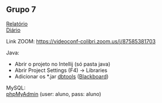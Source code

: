 ## Grupo 7
[Relatório](https://docs.google.com/document/d/1F14r7k54XJ3Kmzq6IZxJsG_Xur3vkzZY/edit)<br/>
[Diário](https://docs.google.com/spreadsheets/d/1HMAvvbRs9QXDj8qZwiOb9Uf7KmsjCt36/edit)

Link ZOOM: https://videoconf-colibri.zoom.us/j/87585381703

Java:
- Abrir o projeto no Intellij (só pasta java)
- Abrir Project Settings (F4) -> Libraries
- Adicionar os *.jar [dbtools](https://drive.google.com/drive/folders/1EONx7NXCGDmnfU55PpnrQfEw2xk_ei0T?usp=sharing) ([Blackboard](https://e-learning.iscte-iul.pt/webapps/blackboard/content/listContent.jsp?course_id=_13125_1&content_id=_120562_1))

MySQL:<br/>
 [phpMyAdmin](http://194.210.86.10/phpmyadmin/db_structure.php?server=1&db=aluno_g07) (user: aluno, pass: aluno)
